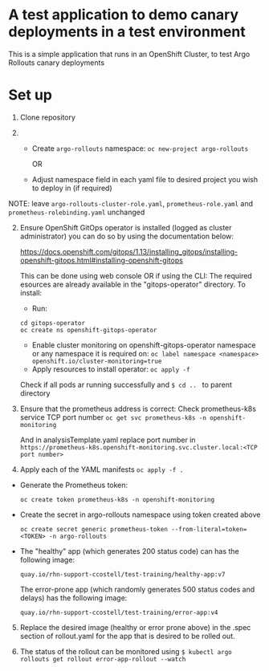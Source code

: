 # A test application to demo canary deployments in a test environment

This is a simple application that runs in an OpenShift Cluster, to test Argo Rollouts canary deployments

# Set up

1. Clone repository

2. - Create `argo-rollouts` namespace: `oc new-project argo-rollouts` 
     
     OR

   - Adjust namespace field in each yaml file to desired project you wish to deploy in (if required) 

NOTE: leave `argo-rollouts-cluster-role.yaml`, `prometheus-role.yaml` and `prometheus-rolebinding.yaml` unchanged 

2. Ensure OpenShift GitOps operator is installed (logged as cluster administrator) you can do so by using the documentation below:

   https://docs.openshift.com/gitops/1.13/installing_gitops/installing-openshift-gitops.html#installing-openshift-gitops

   This can be done using web console OR if using the CLI:
   The required esources are already available in the "gitops-operator" directory. To install:
   - Run:

    ```
    cd gitops-operator 
    oc create ns openshift-gitops-operator
    ``` 

   - Enable cluster monitoring on openshift-gitops-operator namespace or any namespace it is required on:
     `oc label namespace <namespace> openshift.io/cluster-monitoring=true`
   - Apply resources to install operator: 
     `oc apply -f `
   
   Check if all pods ar running successfully and `$ cd .. ` to parent directory


3. Ensure that the prometheus address is correct: Check prometheus-k8s service TCP port number `oc get svc prometheus-k8s -n openshift-monitoring` 

   And in analysisTemplate.yaml replace port number in `https://prometheus-k8s.openshift-monitoring.svc.cluster.local:<TCP port number>`

4. Apply each of the YAML manifests `oc apply -f .`

- Generate the Prometheus token:

  `oc create token prometheus-k8s -n openshift-monitoring` 

- Create the secret in argo-rollouts namespace using token created above

  `oc create secret generic prometheus-token --from-literal=token=<TOKEN> -n argo-rollouts`

- The "healthy" app (which generates 200 status code) can has the following image: 

  `quay.io/rhn-support-ccostell/test-training/healthy-app:v7`

  The error-prone app (which randomly generates 500 status codes and delays) has the following image:

  `quay.io/rhn-support-ccostell/test-training/error-app:v4`

5. Replace the desired image (healthy or error prone above) in the .spec section of rollout.yaml for the app that is desired to be rolled out.

6. The status of the rollout can be monitored using `$ kubectl argo rollouts get rollout error-app-rollout --watch`